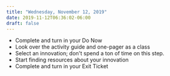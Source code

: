 ```yaml
---
title: "Wednesday, November 12, 2019"
date: 2019-11-12T06:36:02-06:00
draft: false
---
```


- Complete and turn in your Do Now
- Look over the activity guide and one-pager as a class
- Select an innovation; don't spend a ton of time on this step.
- Start finding resources about your innovation
- Complete and turn in your Exit Ticket
